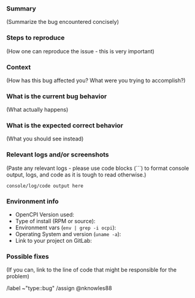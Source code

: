 ### Summary
(Summarize the bug encountered concisely)


### Steps to reproduce
(How one can reproduce the issue - this is very important)


### Context
(How has this bug affected you? What were you trying to accomplish?)


### What is the current bug behavior
(What actually happens)


### What is the expected correct behavior
(What you should see instead)


### Relevant logs and/or screenshots
(Paste any relevant logs - please use code blocks (```) to format console output,
logs, and code as it is tough to read otherwise.)
```
console/log/code output here
```


### Environment info
* OpenCPI Version used:
* Type of install (RPM or source):
* Environment vars (`env | grep -i ocpi`):
* Operating System and version (`uname -a`):
* Link to your project on GitLab:


### Possible fixes
(If you can, link to the line of code that might be responsible for the problem)


/label ~"type::bug"
/assign @nknowles88
